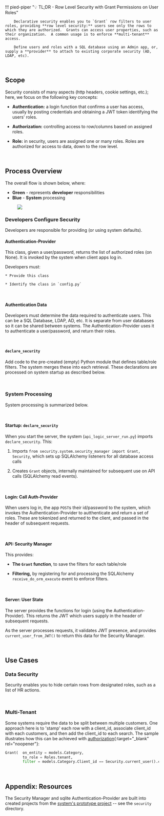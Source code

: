 !!! pied-piper ":bulb: TL;DR - Row Level Security with Grant Permissions on User Roles"

        Declarative security enables you to `Grant` row filters to user roles, providing **row level security:** users see only the rows to which they are authorized.  Grants can access user properties, such as their organization.  A common usage is to enforce **multi-tenant** access.

        Define users and roles with a SQL database using an Admin app, or, supply a **provider** to attach to existing corporate security (AD, LDAP, etc).

&nbsp;

## Scope

Security consists of many aspects (http headers, cookie settings, etc.); here, we focus on the following key concepts:

* **Authentication:** a login function that confirms a user has access, usually by posting credentials and obtaining a JWT token identifying the users' roles.

* **Authorization:** controlling access to row/columns based on assigned roles.

* **Role:** in security, users are assigned one or many roles.  Roles are authorized for access to data, down to the row level.

&nbsp;

## Process Overview

The overall flow is shown below, where:

* __Green__ - represents __developer__ responsibilities
* __Blue__ - __System__ processing

<figure><img src="https://github.com/valhuber/apilogicserver/wiki/images/security/overview.png"></figure>

### Developers Configure Security

Developers are responsible for providing (or using system defaults).

#### Authentication-Provider

This class, given a user/password, returns the list of authorized roles (on None).  It is invoked by the system when client apps log in.

Developers must:

    * Provide this class

    * Identify the class in `config.py`

&nbsp;

#### Authentication Data

Developers must determine the data required to authenticate users.  This can be a SQL Database, LDAP, AD, etc.  It is separate from user databases so it can be shared between systems.  The Authentication-Provider uses it to authenticate a user/password, and return their roles.

&nbsp;

#### `declare_security`

Add code to the pre-created (empty) Python module that defines table/role filters.  The system merges these into each retrieval.  These declarations are processed on system startup as described below.

&nbsp;

### System Processing

System processing is summarized below.

&nbsp;

#### Startup: `declare_security`

When you start the server, the system (`api_logic_server_run.py`) imports `declare_security`.  This:

1. Imports `from security.system.security_manager import Grant, Security`, which sets up SQLAlchemy listeners for all database access calls

2. Creates `Grant` objects, internally maintained for subsequent use on API calls (SQLAlchemy read events).

&nbsp;

#### Login: Call Auth-Provider

When users log in, the app `POST`s their id/password to the system, which invokes the Authentication-Provider to autthenticate and return a set of roles.  These are tokenized and returned to the client, and passed in the header of subsequent requests.

&nbsp;

#### API: Security Manager

This provides:

* __The `Grant` function__, to save the filters for each table/role

* __Filtering,__ by registering for and processing the SQLAlchemy `receive_do_orm_execute` event to enforce filters.

&nbsp;

#### Server: User State

The server provides the functions for login (using the Authentication-Provider).  This returns the JWT which users supply in the header of subsequent requests.

As the server processes requests, it validates JWT presence, and provides `current_user_from_JWT()` to return this data for the Security Manager.

&nbsp;

## Use Cases

### Data Security

Security enables you to hide certain rows from designated roles, such as a list of HR actions.

&nbsp;

### Multi-Tenant

Some systems require the data to be split between multiple customers.  One approach here is to 'stamp' each row with a client_id, associate client_id with each customers, and then add the client_id to each search.  The sample illustrates how this can be achieved with [authorization](Security-Authorization.md){:target="_blank" rel="noopener"}:

```python
Grant(  on_entity = models.Category,
        to_role = Roles.tenant,
        filter = models.Category.Client_id == Security.current_user().client_id)  # User table attributes
```


&nbsp;

## Appendix: Resources

The Security Manager and sqlite Authentication-Provider are built into created projects from the [system's prototype project](https://github.com/valhuber/ApiLogicServer/tree/main/api_logic_server_cli/project_prototype) -- see the `security` directory.
